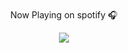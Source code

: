 
<br>
<div align=center>
        Now Playing on spotify 🎧
<p style="text-align: center;">
<a href="https://spotify-github-profile.vercel.app/api/view.svg?uid=bu0iwkqgukjd602aiajc0b1mc&redirect=true">
<img src="https://spotify-github-profile.vercel.app/api/view.svg?uid=bu0iwkqgukjd602aiajc0b1mc&cover_image=true&theme=novatorem&bar_color=53b14f&bar_color_cover=false)"/>
</a>
</p>
</div>
